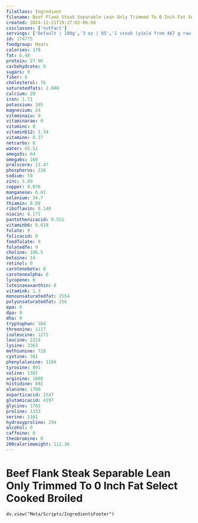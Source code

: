 ```yaml
---
fileClass: Ingredient
filename: Beef Flank Steak Separable Lean Only Trimmed To 0 Inch Fat Select Cooked Broiled
created: 2024-12-21T19:27:02-06:00
cssclasses: ['nutFact']
servings: ['Default | 100g','3 oz | 85','1 steak (yield from 467 g raw meat) | 379']
id: 174775
foodgroup: Meats
calories: 178
fat: 6.48
protein: 27.96
carbohydrate: 0
sugars: 0
fiber: 0
cholesterol: 76
saturatedfats: 2.688
calcium: 20
iron: 1.71
potassium: 365
magnesium: 24
vitaminaiu: 0
vitaminarae: 0
vitaminc: 0
vitaminb12: 1.34
vitamine: 0.37
netcarbs: 0
water: 65.51
omega3s: 64
omega6s: 160
pralscore: 13.47
phosphorus: 226
sodium: 59
zinc: 5.09
copper: 0.076
manganese: 0.01
selenium: 34.7
thiamin: 0.08
riboflavin: 0.148
niacin: 8.171
pantothenicacid: 0.551
vitaminb6: 0.618
folate: 9
folicacid: 0
foodfolate: 9
folatedfe: 9
choline: 106.5
betaine: 14
retinol: 0
carotenebeta: 0
carotenealpha: 0
lycopene: 0
luteinzeaxanthin: 0
vitamink: 1.3
monounsaturatedfat: 2554
polyunsaturatedfat: 256
epa: 0
dpa: 0
dha: 0
tryptophan: 184
threonine: 1117
isoleucine: 1272
leucine: 2224
lysine: 2363
methionine: 728
cystine: 361
phenylalanine: 1104
tyrosine: 891
valine: 1387
arginine: 1808
histidine: 892
alanine: 1700
asparticacid: 2547
glutamicacid: 4197
glycine: 1702
proline: 1333
serine: 1101
hydroxyproline: 294
alcohol: 0
caffeine: 0
theobromine: 0
200calorieweight: 112.36
---
```


# Beef Flank Steak Separable Lean Only Trimmed To 0 Inch Fat Select Cooked Broiled

```dataviewjs
dv.view("Meta/Scripts/IngredientsFooter")
```
